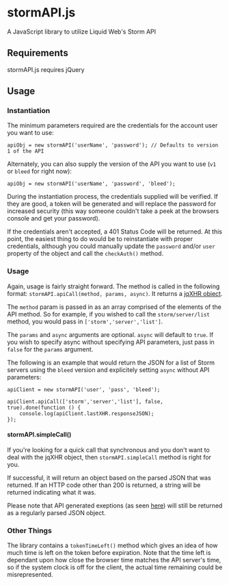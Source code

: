 stormAPI.js
===========

A JavaScript library to utilize Liquid Web's Storm API

## Requirements ##
stormAPI.js requires jQuery

## Usage ##

### Instantiation ###
The minimum parameters required are the credentials for the account user you want to use:

```
apiObj = new stormAPI('userName', 'password'); // Defaults to version 1 of the API
```

Alternately, you can also supply the version of the API you want to use (`v1` or `bleed` for right now):

```
apiObj = new stormAPI('userName', 'password', 'bleed');
```

During the instantiation process, the credentials supplied will be verified. If they are good, a token will be generated and will replace the password for increased security (this way someone couldn't take a peek at the browsers console and get your password).

If the credentials aren't accepted, a 401 Status Code will be returned. At this point, the easiest thing to do would be to reinstantiate with proper credentials, although you could manually update the `password` and/or `user` property of the object and call the `checkAuth()` method.

### Usage ###

Again, usage is fairly straight forward. The method is called in the following format: `stormAPI.apiCall(method, params, async)`. It returns a [jqXHR object](http://api.jquery.com/jQuery.ajax/#jqXHR).

The `method` param is passed in as an array comprised of the elements of the API method. So for example, if you wished to call the `storm/server/list` method, you would pass in `['storm','server','list']`.

The `params` and `async` arguments are optional. `async` will default to `true`. If you wish to specify async without specifying API parameters, just pass in `false` for the `params` argument.

The following is an example that would return the JSON for a list of Storm servers using the `bleed` version and explicitely setting `async` without API parameters:

```
apiClient = new stormAPI('user', 'pass', 'bleed');

apiClient.apiCall(['storm','server','list'], false, true).done(function () {
	console.log(apiClient.lastXHR.responseJSON);
});
```

#### stormAPI.simpleCall() ####
If you're looking for a quick call that synchronous and you don't want to deal with the jqXHR object, then `stormAPI.simpleCall` method is right for you.

If successful, it will return an object based on the parsed JSON that was returned. If an HTTP code other than 200 is returned, a string will be returned indicating what it was.

Please note that API generated exeptions (as seen [here](https://www.liquidweb.com/storm/api/docs/tutorials/exceptions.html)) will still be returned as a regularly parsed JSON object.

### Other Things ###

The library contains a `tokenTimeLeft()` method which gives an idea of how much time is left on the token before expiration. Note that the time left is dependant upon how close the browser time matches the API server's time, so if the system clock is off for the client, the actual time remaining could be misrepresented.
